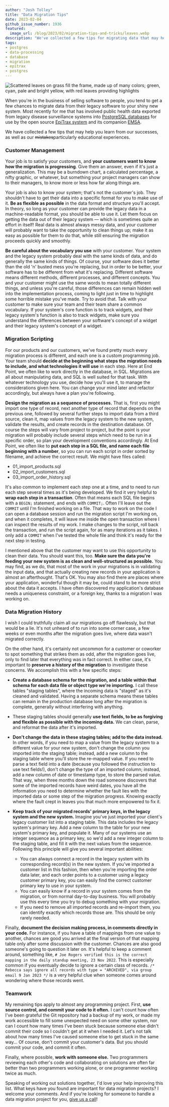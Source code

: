 ```yaml
---
author: "Josh Tolley"
title: "Data Migration Tips"
date: 2023-02-04
github_issue_number: 1936
featured:
  image_url: /blog/2023/02/migration-tips-and-tricks/leaves.webp
description: "We've collected a few tips for migrating data that may help you learn from our successes, as well as our mistakes — particularly educational experiences."
tags:
- postgres
- data-processing
- database
- migration
- epitrax
- postgres
---
```


![Scattered leaves on grass fill the frame, made up of many colors; green, cyan, pale and bright yellow, with red leaves providing highlights](/blog/2023/02/migration-tips-and-tricks/leaves.webp)

<!-- Photo by Seth Jensen, 2022 -->

When you're in the business of selling software to people, you tend to get a few chances to migrate data from their legacy software to your shiny new system. Most recently for me that has involved public health data exported from legacy disease surveillance systems into [PostgreSQL databases](/expertise/postgresql/) for use by the open source [EpiTrax system](/expertise/epitrax/) and its companion [EMSA](/expertise/emsa/).

We have collected a few tips that may help you learn from our successes,
as well as our ~~mistakes~~particularly educational experiences.

### Customer Management

Your job is to satisfy your customers, and **your customers want to know how
the migration is progressing**. Give them an answer, even if it's just a
generalization. This may be a burndown chart, a calculated percentage, a nifty
graphic, or whatever, but something your project managers can show to their
managers, to know more or less how far along things are.

Your job is also to know your system; that's not the customer's job. They
shouldn't have to get their data into a specific format for you to make use of
it. **Be as flexible as possible** in the data format and structure
you'll accept. In theory, so long as your customer can provide the legacy data
in a machine-readable format, you should be able to use it. Let them focus on
getting the data out of their legacy system — which is sometimes quite an
effort in itself! Real data is almost always messy data, and your customer will
probably want to take the opportunity to clean things up; make it as easy as
possible for them to do that, while still ensuring the migration proceeds
quickly and smoothly.

**Be careful about the vocabulary you use** with your customer. Your system and
the legacy system probably deal with the same kinds of data, and do generally
the same kinds of things. Of course, your software does it better than the
old 'n' busted mess you're replacing, but in order to be better, your software
has to be different from what it's replacing. Different software means
different methods, different processes, and different concepts. You and your
customer might use the same words to mean totally different things, and unless
you're careful, those differences can remain hidden well into the
implementation process, coming to light just in time to highlight some horrible
mistake you've made. Try to avoid that. Talk with your customer to make sure
your team and their team share a common vocabulary. If your system's core
function is to track widgets, and their legacy system's function is also to
track widgets, make sure you understand the differences between your software's
concept of a widget and their legacy system's concept of a widget.

### Migration Scripting

For our products and our customers, we've found pretty much every migration
process is different, and each one is a custom programming job. Your team
should **decide at the beginning what steps the migration needs to include,
and what technologies it will use** in each step. Here at End Point, we often
like to work directly in the database, in SQL. Migrations are all about
manipulating data, and SQL is well suited for that task. With whatever
technology you use, decide how you'll use it, to manage the considerations
given here. You can change your mind later and refactor accordingly, but always
have a plan you're following.

**Design the migration as a sequence of processes.** That is, first you might
import one type of record, next another type of record that depends on the
previous one, followed by several further steps to import data from a third
source, clean it, map values from the legacy system to the new system, validate
the results, and create records in the destination database. Of course the
steps will vary from project to project, but the point is your migration will
probably include several steps which need to be run in a specific order, so
plan your development conventions accordingly. At End Point, we often like to
**put each step in a SQL file, and name each file beginning with a number**, so
you can run each script in order sorted by filename, and achieve the correct
result. We might have files called:

* 01_import_products.sql
* 02_import_customers.sql
* 03_import_order_history.sql

It's also common to implement each step one at a time, and to need to run each
step several times as it's being developed. We find it very helpful to **wrap
each step in a transaction**. Often that means each SQL file begins with a
`BEGIN;` statement, and ends with `COMMIT;`. Often I'll leave out the `COMMIT`
until I'm finished working on a file. That way to work on the code I can open a
database session and run the migration script I'm working on, and when it
completes, it will leave me inside the open transaction where I can inspect the
results of my work. I make changes to the script, roll back the transaction,
and run the script again, for as many iterations as it takes. I only add a
`COMMIT` when I've tested the whole file and think it's ready for the next step
in testing.

I mentioned above that the customer may want to use this opportunity to clean
their data. You should want this, too. **Make sure the data you're feeding your
new system is as clean and well-structured as possible.** You may find, as we
do, that most of the work in your migrations is in validating the input data,
and that actually creating new records in your application is almost an
afterthought. That's OK. You may also find there are places where your
application, wonderful though it may be, could stand to be more strict about
the data it accepts. I have often discovered my application's database needs a uniqueness
constraint, or a foreign key, thanks to a migration I was working on.

### Data Migration History

I wish I could truthfully claim all our migrations go off flawlessly, but that
would be a lie. It's not unheard of to run into some corner case, a few weeks
or even months after the migration goes live, where data wasn't migrated correctly.

On the other hand, it's certainly not uncommon for a customer or coworker to
spot something that strikes them as odd, after the migration goes live, only to
find later that everything was in fact correct. In either case, it's important
to **preserve a history of the migration** to investigate these concerns. We
accomplish this with a few specific steps:

* **Create a database schema for the migration, and a table within that schema for each data file or object type we're importing.** I call these tables "staging tables", where the incoming data is "staged" as it's cleaned and validated. Having a separate schema means these tables can remain in the production database long after the migration is complete, generally without interfering with anything.
* These staging tables should generally **use text fields, to be as forgiving and flexible as possible with the incoming data.** We can clean, parse, and reformat the data after it's imported.
* **Don't change the data in these staging tables; add to the data instead.** In other words, if you need to map a value from the legacy system to a different value for your new system, don't change the column you imported into the staging table; instead, add a new column to the staging table where you'll store the re-mapped value. If you need to parse a text field into a date (because you followed the instruction to use text fields!), don't change the type of an imported column; instead, add a new column of date or timestamp type, to store the parsed value. That way, when three months down the road someone discovers that some of the imported records have weird dates, you have all the information you need to determine whether the fault lies with the imported data or some step of the migration progress. Knowing exactly where the fault crept in leaves you that much more empowered to fix it.
* **Keep track of your migrated records' primary keys, in the legacy system and the new system.** Imagine you've just imported your client's legacy customer list into a staging table. This data includes the legacy system's primary key. Add a new column to the table for your new system's primary key, and populate it. Many of our systems use an integer sequence as a primary key, so we'd add a new integer column to the staging table, and fill it with the next values from the sequence. Following this principle will give you several important abilities:

    * You can always connect a record in the legacy system with its corresponding record(s) in the new system. If you've imported a customer list in this fashion, then when you're importing the order data later, and each order points to a customer using a legacy customer primary key, you can easily find the correct customer primary key to use in your system.
    * You can easily know if a record in your system comes from the migration, or from normal day-to-day business. You will probably use this every time you try to debug something with your migration.
    * If you need to remove all imported records and re-import them, you can identify exactly which records those are. This should be only rarely needed.

Finally, **document the decision making process, in comments directly in your
code.** For instance, if you have a table of mappings from one value to
another, chances are good you arrived at the final version of that mapping
table only after some discussion with the customer. Chances are also good
someone's going to question it later on. It's helpful to keep a comment around,
something like, `# Joe Rogers verified this is the correct mapping in the
daily standup meeting, 23 Nov 2022`. This is especially common if you
eventually decide to ignore a certain class of records. `/* Rebecca says ignore
all records with type = "ARCHIVED", via group email 9 Jan 2023 */` is a very
helpful clue when someone comes around wondering where those records went.

### Teamwork

My remaining tips apply to almost any programming project. First, **use source
control, and commit your code to it often.** I can't count how often I've been
grateful the Git repository had a backup of my work, or made my work accessible
to fill some unexpected need on some other system, nor can I count how many
times I've been stuck because someone else didn't commit their code so I
couldn't get at it when I needed it.  Let's not talk about how many times I've
caused someone else to get stuck in the same way... Of course, don't commit
your customer's data. But you should commit your code, and commit it often.

Finally, where possible, **work with someone else.** Two programmers reviewing
each other's code and collaborating on solutions are often far better than two
programmers working alone, or one programmer working twice as much.

Speaking of working out solutions together, I'd love your help improving this
list. What keys have you found are important for data migration projects? I
welcome your comments. And if you're looking for someone to handle a data
migration project for you, [give us a call](/contact/)!
